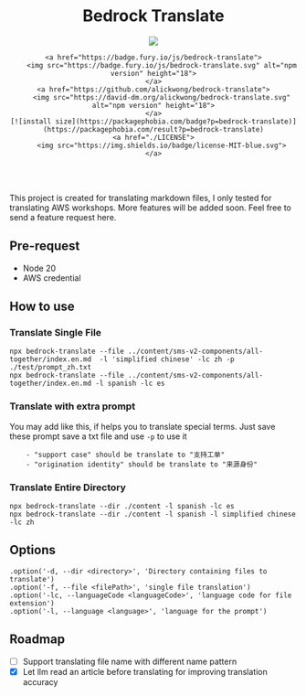 <h1 align="center">Bedrock Translate</h1>


<div align="center">
	<a href="https://github.com/alickwong/bedrock-translate/actions?workflow=CI">
		<img src="https://github.com/alickwong/bedrock-translate/workflows/CI/badge.svg">
	</a>

[//]: # (    <a href="https://codecov.io/github/alickwong/bedrock-translate?branch=master">)

[//]: # (		<img src="https://img.shields.io/codecov/c/github/alickwong/bedrock-translate.svg?maxAge=2592000">)

[//]: # (	</a>	)

	<a href="https://badge.fury.io/js/bedrock-translate">
	    <img src="https://badge.fury.io/js/bedrock-translate.svg" alt="npm version" height="18">
    </a>
    <a href="https://github.com/alickwong/bedrock-translate">
        <img src="https://david-dm.org/alickwong/bedrock-translate.svg" alt="npm version" height="18">
    </a>
    [![install size](https://packagephobia.com/badge?p=bedrock-translate)](https://packagephobia.com/result?p=bedrock-translate)
    <a href="./LICENSE">
		<img src="https://img.shields.io/badge/license-MIT-blue.svg">
	</a>

  <br>
  <br>
</div>

This project is created for translating markdown files, I only tested for translating AWS workshops. More features will
be added soon. Feel free to send a feature request here.

## Pre-request

* Node 20
* AWS credential

## How to use

### Translate Single File

```
npx bedrock-translate --file ../content/sms-v2-components/all-together/index.en.md  -l 'simplified chinese' -lc zh -p ./test/prompt_zh.txt
npx bedrock-translate --file ../content/sms-v2-components/all-together/index.en.md -l spanish -lc es
```

### Translate with extra prompt

You may add like this, if helps you to translate special terms. Just save these prompt save a txt file and use `-p` to
use it

```
    - "support case" should be translate to "支持工单"
    - "origination identity" should be translate to "来源身份"
```

### Translate Entire Directory

```
npx bedrock-translate --dir ./content -l spanish -lc es
npx bedrock-translate --dir ./content -l spanish -l simplified chinese -lc zh
```

## Options

```
.option('-d, --dir <directory>', 'Directory containing files to translate')
.option('-f, --file <filePath>', 'single file translation')
.option('-lc, --languageCode <languageCode>', 'language code for file extension')
.option('-l, --language <language>', 'language for the prompt')
```

## Roadmap

- [ ] Support translating file name with different name pattern
- [x] Let llm read an article before translating for improving translation accuracy
